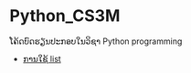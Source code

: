 # Python_CS3M

ໂຄ້ດບົດຮຽນປະກອບໃນວິຊາ Python programming
- [ການໃຊ້ list](https://www.youtube.com/channel/UCQ1r_4x-P-fETLIU4pqf98w)
